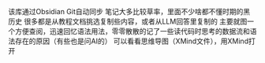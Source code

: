该库通过Obsidian Git自动同步
笔记大多比较草率，里面不少啥都不懂时期的黑历史
很多都是从教程文档挑选复制些内容，或者从LLM回答里复制的
主要就图一个方便查阅，迅速回忆语法用法，零零散散的记了一些读代码时思考的数据流和语法存在的原因（有些也是问AI的）
可以看看思维导图（XMind文件），用XMind打开
